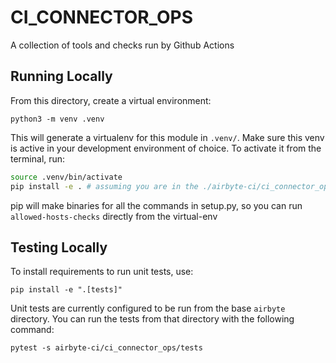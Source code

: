 # CI_CONNECTOR_OPS

A collection of tools and checks run by Github Actions

## Running Locally

From this directory, create a virtual environment:

```
python3 -m venv .venv
```

This will generate a virtualenv for this module in `.venv/`. Make sure this venv is active in your
development environment of choice. To activate it from the terminal, run:

```bash
source .venv/bin/activate
pip install -e . # assuming you are in the ./airbyte-ci/ci_connector_ops directory
```

pip will make binaries for all the commands in setup.py, so you can run `allowed-hosts-checks` directly from the virtual-env

## Testing Locally

To install requirements to run unit tests, use:

```
pip install -e ".[tests]"
```

Unit tests are currently configured to be run from the base `airbyte` directory. You can run the tests from that directory with the following command:

```
pytest -s airbyte-ci/ci_connector_ops/tests
```